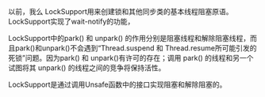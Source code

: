 以前，我么
LockSupport用来创建锁和其他同步类的基本线程阻塞原语。
LockSupport实现了wait-notify的功能，


LockSupport中的park() 和 unpark() 的作用分别是阻塞线程和解除阻塞线程，而且park()和unpark()不会遇到“Thread.suspend 和 Thread.resume所可能引发的死锁”问题。因为park() 和 unpark()有许可的存在；调用 park() 的线程和另一个试图将其 unpark() 的线程之间的竞争将保持活性。

LockSupport是通过调用Unsafe函数中的接口实现阻塞和解除阻塞的。

